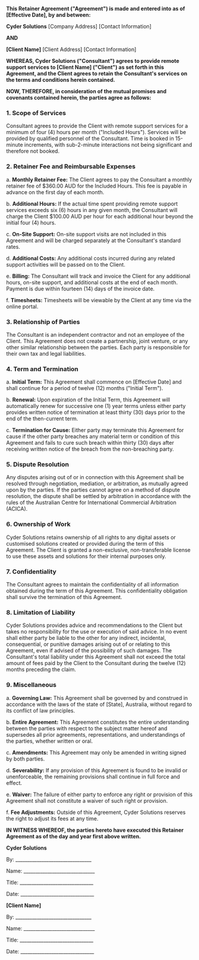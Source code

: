 **This Retainer Agreement ("Agreement") is made and entered into as of [Effective Date], by and between:**

**Cyder Solutions**
[Company Address]
[Contact Information]

**AND**

**[Client Name]**
[Client Address]
[Contact Information]

**WHEREAS, Cyder Solutions ("Consultant") agrees to provide remote support services to [Client Name] ("Client") as set forth in this Agreement, and the Client agrees to retain the Consultant's services on the terms and conditions herein contained.**

**NOW, THEREFORE, in consideration of the mutual promises and covenants contained herein, the parties agree as follows:**

### 1. Scope of Services

Consultant agrees to provide the Client with remote support services for a minimum of four (4) hours per month ("Included Hours"). Services will be provided by qualified personnel of the Consultant. Time is booked in 15-minute increments, with sub-2-minute interactions not being significant and therefore not booked.

### 2. Retainer Fee and Reimbursable Expenses

a. **Monthly Retainer Fee:** The Client agrees to pay the Consultant a monthly retainer fee of $360.00 AUD for the Included Hours. This fee is payable in advance on the first day of each month.

b. **Additional Hours:** If the actual time spent providing remote support services exceeds six (6) hours in any given month, the Consultant will charge the Client $100.00 AUD per hour for each additional hour beyond the initial four (4) hours.

c. **On-Site Support:** On-site support visits are not included in this Agreement and will be charged separately at the Consultant's standard rates.

d. **Additional Costs:** Any additional costs incurred during any related support activities will be passed on to the Client.

e. **Billing:** The Consultant will track and invoice the Client for any additional hours, on-site support, and additional costs at the end of each month. Payment is due within fourteen (14) days of the invoice date.

f. **Timesheets:** Timesheets will be viewable by the Client at any time via the online portal.

### 3. Relationship of Parties

The Consultant is an independent contractor and not an employee of the Client. This Agreement does not create a partnership, joint venture, or any other similar relationship between the parties. Each party is responsible for their own tax and legal liabilities.

### 4. Term and Termination

a. **Initial Term:** This Agreement shall commence on [Effective Date] and shall continue for a period of twelve (12) months ("Initial Term").

b. **Renewal:** Upon expiration of the Initial Term, this Agreement will automatically renew for successive one (1) year terms unless either party provides written notice of termination at least thirty (30) days prior to the end of the then-current term.

c. **Termination for Cause:** Either party may terminate this Agreement for cause if the other party breaches any material term or condition of this Agreement and fails to cure such breach within thirty (30) days after receiving written notice of the breach from the non-breaching party.

### 5. Dispute Resolution

Any disputes arising out of or in connection with this Agreement shall be resolved through negotiation, mediation, or arbitration, as mutually agreed upon by the parties. If the parties cannot agree on a method of dispute resolution, the dispute shall be settled by arbitration in accordance with the rules of the Australian Centre for International Commercial Arbitration (ACICA).

### 6. Ownership of Work

Cyder Solutions retains ownership of all rights to any digital assets or customised solutions created or provided during the term of this Agreement. The Client is granted a non-exclusive, non-transferable license to use these assets and solutions for their internal purposes only.

### 7. Confidentiality

The Consultant agrees to maintain the confidentiality of all information obtained during the term of this Agreement. This confidentiality obligation shall survive the termination of this Agreement.

### 8. Limitation of Liability

Cyder Solutions provides advice and recommendations to the Client but takes no responsibility for the use or execution of said advice. In no event shall either party be liable to the other for any indirect, incidental, consequential, or punitive damages arising out of or relating to this Agreement, even if advised of the possibility of such damages. The Consultant's total liability under this Agreement shall not exceed the total amount of fees paid by the Client to the Consultant during the twelve (12) months preceding the claim.

### 9. Miscellaneous

a. **Governing Law:** This Agreement shall be governed by and construed in accordance with the laws of the state of [State], Australia, without regard to its conflict of law principles.

b. **Entire Agreement:** This Agreement constitutes the entire understanding between the parties with respect to the subject matter hereof and supersedes all prior agreements, representations, and understandings of the parties, whether written or oral.

c. **Amendments:** This Agreement may only be amended in writing signed by both parties.

d. **Severability:** If any provision of this Agreement is found to be invalid or unenforceable, the remaining provisions shall continue in full force and effect.

e. **Waiver:** The failure of either party to enforce any right or provision of this Agreement shall not constitute a waiver of such right or provision.

f. **Fee Adjustments:** Outside of this Agreement, Cyder Solutions reserves the right to adjust its fees at any time.

**IN WITNESS WHEREOF, the parties hereto have executed this Retainer Agreement as of the day and year first above written.**

**Cyder Solutions**

By: ________________________________

Name: ______________________________

Title: _______________________________

Date: _______________________________

**[Client Name]**

By: ________________________________

Name: ______________________________

Title: _______________________________

Date: _______________________________
